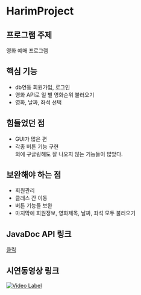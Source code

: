 # HarimProject

## 프로그램 주제
영화 예매 프로그램

## 핵심 기능
- db연동 회원가입, 로그인  
- 영화 API로 일 별 영화순위 불러오기  
- 영화, 날짜, 좌석 선택

## 힘들었던 점  
- GUI가 많은 편
- 각종 버튼 기능 구현  
외에 구글링해도 잘 나오지 않는 기능들이 많았다.

## 보완해야 하는 점
- 회원관리  
- 클래스 간 이동  
- 버튼 기능들 보완
- 마지막에 회원정보, 영화제목, 날짜, 좌석 모두 불러오기

## JavaDoc API 링크
[클릭](https://harim6745.github.io/HarimProject/doc/index.html)
## 시연동영상 링크

[![Video Label](http://img.youtube.com/vi/sfj8VVkqZME/0.jpg)](https://youtu.be/sfj8VVkqZME)

##

